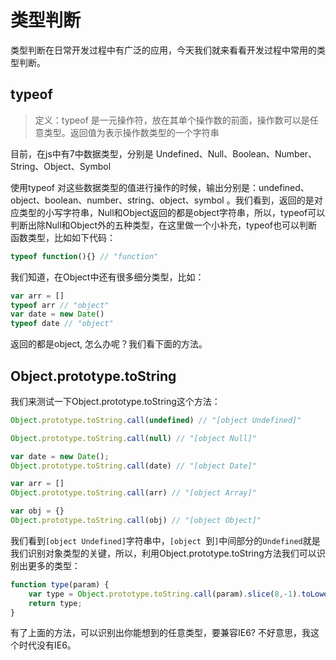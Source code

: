 # 类型判断

类型判断在日常开发过程中有广泛的应用，今天我们就来看看开发过程中常用的类型判断。

## typeof

>  定义：typeof 是一元操作符，放在其单个操作数的前面，操作数可以是任意类型。返回值为表示操作数类型的一个字符串

目前，在js中有7中数据类型，分别是 Undefined、Null、Boolean、Number、String、Object、Symbol

 使用typeof 对这些数据类型的值进行操作的时候，输出分别是：undefined、object、boolean、number、string、object、symbol 。我们看到，返回的是对应类型的小写字符串，Null和Object返回的都是object字符串，所以，typeof可以判断出除Null和Object外的五种类型，在这里做一个小补充，typeof也可以判断函数类型，比如如下代码：

```js
typeof function(){} // "function"
```

我们知道，在Object中还有很多细分类型，比如：

```js
var arr = []
typeof arr // "object"
var date = new Date()
typeof date // "object"
```

返回的都是object, 怎么办呢？我们看下面的方法。

## Object.prototype.toString

我们来测试一下Object.prototype.toString这个方法：

```js
Object.prototype.toString.call(undefined) // "[object Undefined]"

Object.prototype.toString.call(null) // "[object Null]"

var date = new Date();
Object.prototype.toString.call(date) // "[object Date]"

var arr = []
Object.prototype.toString.call(arr) // "[object Array]"

var obj = {}
Object.prototype.toString.call(obj) // "[object Object]"
```

我们看到`[object Undefined]`字符串中，`[object `到`]`中间部分的`Undefined`就是我们识别对象类型的关键，所以，利用Object.prototype.toString方法我们可以识别出更多的类型：

```js
function type(param) {
	var type = Object.prototype.toString.call(param).slice(8,-1).toLowerCase()
	return type;	
}
```

有了上面的方法，可以识别出你能想到的任意类型，要兼容IE6? 不好意思，我这个时代没有IE6。